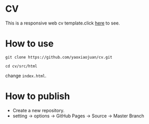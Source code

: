 # CV
This is a responsive web cv template.click [here](https://yaoxiaojuan.github.io/cv/) to see.

# How to use
```
git clone https://github.com/yaoxiaojuan/cv.git

cd cv/src/html
```
change `index.html`.

# How to publish
* Create a new repository.
* setting -> options -> GitHub Pages -> Source -> Master Branch